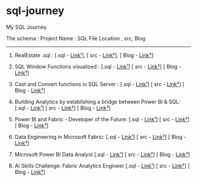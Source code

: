 # sql-journey
My SQL Journey

The schema : Project Name : SQL File Location , src, Blog
<!-- 
[.sql - [Link¹]()]
[ src - [Link²]()]
[ Blog - [Link³]()]
 -->
---

 1. RealEstate  .sql : 
 [.sql - [Link¹](sql/RealEstate_Db_Desi_SQLQuery.sql)], 
 [ src - [Link²](src/1ERDdbrealestate.png)], 
 [ Blog - [Link³](https://dheerajy1.hashnode.dev/database-design-project-for-real-estate)]
 
 2. SQL Window Functions visualized : 
 [.sql - [Link¹](sql/windowfun.sql)]
[ src - [Link²](dheerajy1/sql-journey/src/2sqlWindowfunctions.png)]
[ Blog - [Link³](https://dheerajy1.hashnode.dev/sql-window-functions-visualized)]

3. Cast and Convert functions in SQL Server :
[.sql - [Link¹](sql/castandconvert.sql)]
[ src - [Link²](src/castnconvert.md)]
[ Blog - [Link³]()]

4. Building Analytics by establishing a bridge between Power BI & SQL:
[.sql - [Link¹](sql/chocolatesdbsqlfile.sql)]
[ src - [Link²](src/bridgePowerBI&SQL.md)]
[ Blog - [Link³](https://dheerajy1.hashnode.dev/building-analytics-by-establishing-a-bridge-between-power-bi-sql)] 

5. Power BI and Fabric - Developer of the Future:
[.sql - [Link¹]()]
[ src - [Link²](src/PowerBI&FabricDeveloper.md)]
[ Blog - [Link³](https://dheerajy1.hashnode.dev/power-bi-and-fabric-developer-of-the-future)]

6. Data Engineering in Microsoft Fabric:
[.sql - [Link¹]()]
[ src - [Link²](src/DataEngineeringinMSfabric.md)]
[ Blog - [Link³](https://dheerajy1.hashnode.dev/data-engineering-in-microsoft-fabric)]

7. Microsoft Power BI Data Analyst
[.sql - [Link¹]()]
[ src - [Link²](src/MicrosoftPowerBIDatAnalyst.md)]
[ Blog - [Link³]()]


8. AI Skills Challenge: Fabric Analytics Engineer
[.sql - [Link¹]()]
[ src - [Link²](src/AISkillsChallengeFabricAnalyticsEngineer.md)]
[ Blog - [Link³]()]